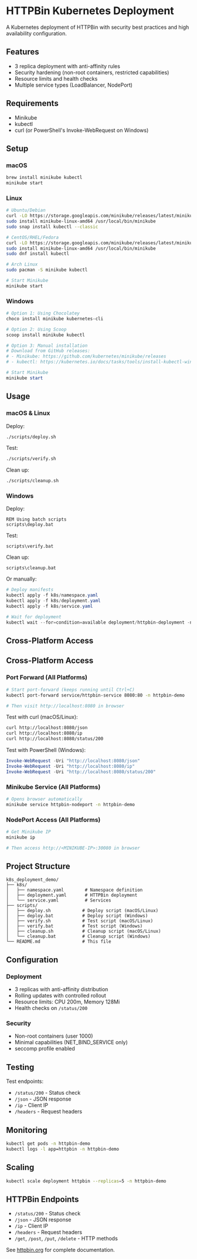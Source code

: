 # HTTPBin Kubernetes Deployment

A Kubernetes deployment of HTTPBin with security best practices and high availability configuration.

## Features

- 3 replica deployment with anti-affinity rules
- Security hardening (non-root containers, restricted capabilities)
- Resource limits and health checks
- Multiple service types (LoadBalancer, NodePort)

## Requirements

- Minikube
- kubectl
- curl (or PowerShell's Invoke-WebRequest on Windows)

## Setup

### macOS
```bash
brew install minikube kubectl
minikube start
```

### Linux
```bash
# Ubuntu/Debian
curl -LO https://storage.googleapis.com/minikube/releases/latest/minikube-linux-amd64
sudo install minikube-linux-amd64 /usr/local/bin/minikube
sudo snap install kubectl --classic

# CentOS/RHEL/Fedora
curl -LO https://storage.googleapis.com/minikube/releases/latest/minikube-linux-amd64
sudo install minikube-linux-amd64 /usr/local/bin/minikube
sudo dnf install kubectl

# Arch Linux
sudo pacman -S minikube kubectl

# Start Minikube
minikube start
```

### Windows
```powershell
# Option 1: Using Chocolatey
choco install minikube kubernetes-cli

# Option 2: Using Scoop
scoop install minikube kubectl

# Option 3: Manual installation
# Download from GitHub releases:
# - Minikube: https://github.com/kubernetes/minikube/releases
# - kubectl: https://kubernetes.io/docs/tasks/tools/install-kubectl-windows/

# Start Minikube
minikube start
```

## Usage

### macOS & Linux

Deploy:
```bash
./scripts/deploy.sh
```

Test:
```bash
./scripts/verify.sh
```

Clean up:
```bash
./scripts/cleanup.sh
```

### Windows

Deploy:
```batch
REM Using batch scripts
scripts\deploy.bat
```

Test:
```batch
scripts\verify.bat
```

Clean up:
```batch
scripts\cleanup.bat
```

Or manually:
```powershell
# Deploy manifests
kubectl apply -f k8s/namespace.yaml
kubectl apply -f k8s/deployment.yaml
kubectl apply -f k8s/service.yaml

# Wait for deployment
kubectl wait --for=condition=available deployment/httpbin-deployment -n httpbin-demo --timeout=300s
```

## Cross-Platform Access

## Cross-Platform Access

### Port Forward (All Platforms)
```bash
# Start port-forward (keeps running until Ctrl+C)
kubectl port-forward service/httpbin-service 8080:80 -n httpbin-demo

# Then visit http://localhost:8080 in browser
```

Test with curl (macOS/Linux):
```bash
curl http://localhost:8080/json
curl http://localhost:8080/ip
curl http://localhost:8080/status/200
```

Test with PowerShell (Windows):
```powershell
Invoke-WebRequest -Uri "http://localhost:8080/json"
Invoke-WebRequest -Uri "http://localhost:8080/ip" 
Invoke-WebRequest -Uri "http://localhost:8080/status/200"
```

### Minikube Service (All Platforms)
```bash
# Opens browser automatically
minikube service httpbin-nodeport -n httpbin-demo
```

### NodePort Access (All Platforms)
```bash
# Get Minikube IP
minikube ip

# Then access http://<MINIKUBE-IP>:30080 in browser
```

## Project Structure

```
k8s_deployment_demo/
├── k8s/
│   ├── namespace.yaml        # Namespace definition
│   ├── deployment.yaml       # HTTPBin deployment
│   └── service.yaml          # Services
├── scripts/
│   ├── deploy.sh            # Deploy script (macOS/Linux)
│   ├── deploy.bat           # Deploy script (Windows)
│   ├── verify.sh            # Test script (macOS/Linux)
│   ├── verify.bat           # Test script (Windows)
│   ├── cleanup.sh           # Cleanup script (macOS/Linux)
│   └── cleanup.bat          # Cleanup script (Windows)
└── README.md                # This file
```

## Configuration

### Deployment
- 3 replicas with anti-affinity distribution
- Rolling updates with controlled rollout
- Resource limits: CPU 200m, Memory 128Mi
- Health checks on `/status/200`

### Security
- Non-root containers (user 1000)
- Minimal capabilities (NET_BIND_SERVICE only)
- seccomp profile enabled

## Testing

Test endpoints:
- `/status/200` - Status check
- `/json` - JSON response  
- `/ip` - Client IP
- `/headers` - Request headers

## Monitoring

```bash
kubectl get pods -n httpbin-demo
kubectl logs -l app=httpbin -n httpbin-demo
```

## Scaling

```bash
kubectl scale deployment httpbin --replicas=5 -n httpbin-demo
```

## HTTPBin Endpoints

- `/status/200` - Status check
- `/json` - JSON response
- `/ip` - Client IP
- `/headers` - Request headers
- `/get`, `/post`, `/put`, `/delete` - HTTP methods

See [httpbin.org](https://httpbin.org/) for complete documentation.